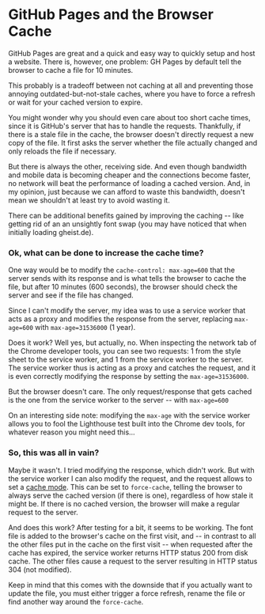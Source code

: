 # GitHub Pages and the Browser Cache

GitHub Pages are great and a quick and easy way to quickly setup and host a website. There is, however, one problem: GH Pages by default tell the browser to cache a file for 10 minutes.

This probably is a tradeoff between not caching at all and preventing those annoying outdated-but-not-stale caches, where you have to force a refresh or wait for your cached version to expire.

You might wonder why you should even care about too short cache times, since it is GitHub's server that has to handle the requests. Thankfully, if there is a stale file in the cache, the browser doesn't directly request a new copy of the file. It first asks the server whether the file actually changed and only reloads the file if necessary.

But there is always the other, receiving side. And even though bandwidth and mobile data is becoming cheaper and the connections become faster, no network will beat the performance of loading a cached version. And, in my opinion, just because we can afford to waste this bandwidth, doesn't mean we shouldn't at least try to avoid wasting it.

There can be additional benefits gained by improving the caching -- like getting rid of an an unsightly font swap (you may have noticed that when initially loading gheist.de).

### Ok, what can be done to increase the cache time?

One way would be to modify the `cache-control: max-age=600` that the server sends with its response and is what tells the browser to cache the file, but after 10 minutes (600 seconds), the browser should check the server and see if the file has changed.

Since I can't modify the server, my idea was to use a service worker that acts as a proxy and modifies the response from the server, replacing `max-age=600` with `max-age=31536000` (1 year). 

Does it work? Well yes, but actually, no. When inspecting the network tab of the Chrome developer tools, you can see two requests: 1 from the style sheet to the service worker, and 1 from the service worker to the server. The service worker thus is acting as a proxy and catches the request, and it is even correctly modifying the response by setting the `max-age=31536000`.

But the browser doesn't care. The only request/response that gets cached is the one from the service worker to the server -- with `max-age=600`

On an interesting side note: modifying the `max-age` with the service worker allows you to fool the Lighthouse test built into the Chrome dev tools, for whatever reason you might need this…

### So, this was all in vain?

Maybe it wasn't. I tried modifying the response, which didn't work. But with the service worker I can also modify the request, and the request allows to set a [cache mode](https://developer.mozilla.org/en-US/docs/Web/API/Request/cache). This can be set to `force-cache`, telling the browser to always serve the cached version (if there is one), regardless of how stale it might be. If there is no cached version, the browser will make a regular request to the server.

And does this work? After testing for a bit, it seems to be working. The font file is added to the browser's cache on the first visit, and -- in contrast to all the other files put in the cache on the first visit -- when requested after the cache has expired, the service worker returns HTTP status 200 from disk cache. The other files cause a request to the server resulting in HTTP status 304 (not modified).

Keep in mind that this comes with the downside that if you actually want to update the file, you must either trigger a force refresh, rename the file or find another way around the `force-cache`.
